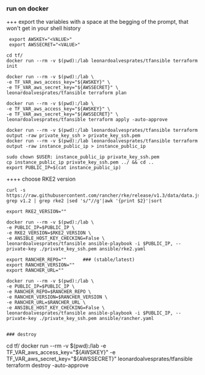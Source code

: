 ### run on docker

+++ export the variables with a space at the begging of the prompt, that won't get in your shell history
```
 export AWSKEY="<VALUE>"
 export AWSSECRET="<VALUE>"

cd tf/
docker run --rm -v $(pwd):/lab leonardoalvesprates/tfansible terraform init

docker run --rm -v $(pwd):/lab \
-e TF_VAR_aws_access_key="${AWSKEY}" \
-e TF_VAR_aws_secret_key="${AWSSECRET}" \
leonardoalvesprates/tfansible terraform plan

docker run --rm -v $(pwd):/lab \
-e TF_VAR_aws_access_key="${AWSKEY}" \
-e TF_VAR_aws_secret_key="${AWSSECRET}" \
leonardoalvesprates/tfansible terraform apply -auto-approve

docker run --rm -v $(pwd):/lab leonardoalvesprates/tfansible terraform output -raw private_key_ssh > private_key_ssh.pem 
docker run --rm -v $(pwd):/lab leonardoalvesprates/tfansible terraform output -raw instance_public_ip > instance_public_ip 

sudo chown $USER: instance_public_ip private_key_ssh.pem
cp instance_public_ip private_key_ssh.pem ../ && cd ..
export PUBLIC_IP=$(cat instance_public_ip)
```

++++ choose RKE2 version
```
curl -s https://raw.githubusercontent.com/rancher/rke/release/v1.3/data/data.json| grep v1.2 | grep rke2 |sed 's/"//g'|awk '{print $2}'|sort

export RKE2_VERSION=""

docker run --rm -v $(pwd):/lab \
-e PUBLIC_IP=$PUBLIC_IP \
-e RKE2_VERSION=$RKE2_VERSION \
-e ANSIBLE_HOST_KEY_CHECKING=False \
leonardoalvesprates/tfansible ansible-playbook -i $PUBLIC_IP, --private-key ./private_key_ssh.pem ansible/rke2.yaml

export RANCHER_REPO=""      ### (stable/latest)
export RANCHER_VERSION=""
export RANCHER_URL=""

docker run --rm -v $(pwd):/lab \
-e PUBLIC_IP=$PUBLIC_IP \
-e RANCHER_REPO=$RANCHER_REPO \
-e RANCHER_VERSION=$RANCHER_VERSION \
-e RANCHER_URL=$RANCHER_URL \
-e ANSIBLE_HOST_KEY_CHECKING=False \
leonardoalvesprates/tfansible ansible-playbook -i $PUBLIC_IP, --private-key ./private_key_ssh.pem ansible/rancher.yaml


### destroy
```
cd tf/
docker run --rm -v $(pwd):/lab -e TF_VAR_aws_access_key="${AWSKEY}" -e TF_VAR_aws_secret_key="${AWSSECRET}" leonardoalvesprates/tfansible terraform destroy -auto-approve
```

